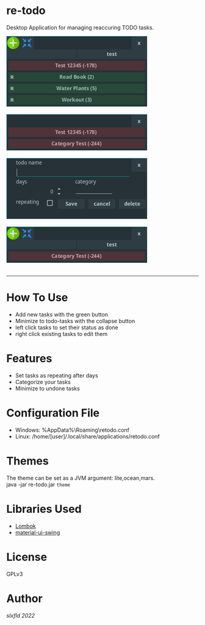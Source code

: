 # re-todo

Desktop Application for managing reaccuring TODO tasks.

![UI](main1.png "ui") </br></br>
![UI](minimal.png "ui") </br></br>
![UI](new_task.png "ui") </br></br>
![UI](category_test1.png "ui") </br></br>

---

# How To Use
- Add new tasks with the green button
- Minimize to todo-tasks with the collapse button
- left click tasks to set their status as done
- right click existing tasks to edit them

# Features
- Set tasks as repeating after <x> days
- Categorize your tasks
- Minimize to undone tasks

# Configuration File
* Windows: %AppData%\Roaming\retodo.conf
* Linux: /home/[user]/.local/share/applications/retodo.conf

# Themes
The theme can be set as a JVM argument: lite,ocean,mars. <br/>
java -jar re-todo.jar `theme`

# Libraries Used
* [Lombok](https://github.com/projectlombok/lombok)
* [material-ui-swing](https://github.com/vincenzopalazzo/material-ui-swing)

# License
GPLv3

# Author
*slxfld 2022*